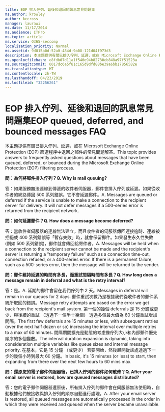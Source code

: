 ```yaml
---
title: EOP 排入佇列、延後和退回的訊息常見問題集
ms.author: krowley
author: kccross
manager: laurawi
ms.date: 11/17/2014
ms.audience: ITPro
ms.topic: article
ms.service: O365-seccomp
localization_priority: Normal
ms.assetid: 9d015a0d-52a0-484d-9a08-121d04f973d3
description: 本主題提供有關已排入佇列、延遲，或在 Microsoft Exchange Online Protection (EOP) 篩選程序中退回之郵件的常見問題解答。
ms.openlocfilehash: e8fdb07d11a1f540e94b82730eb848a97f51523a
ms.sourcegitcommit: 0017dc6a5f81c165d9dfd88be39a6bb17856582e
ms.translationtype: MT
ms.contentlocale: zh-TW
ms.lasthandoff: 04/23/2019
ms.locfileid: "32256261"
---
```

# <a name="eop-queued-deferred-and-bounced-messages-faq"></a><span data-ttu-id="294d3-103">EOP 排入佇列、延後和退回的訊息常見問題集</span><span class="sxs-lookup"><span data-stu-id="294d3-103">EOP queued, deferred, and bounced messages FAQ</span></span>

<span data-ttu-id="294d3-104">本主題提供有關已排入佇列、延遲，或在 Microsoft Exchange Online Protection (EOP) 篩選程序中退回之郵件的常見問題解答。</span><span class="sxs-lookup"><span data-stu-id="294d3-104">This topic provides answers to frequently asked questions about messages that have been queued, deferred, or bounced during the Microsoft Exchange Online Protection (EOP) filtering process.</span></span>
  
 <span data-ttu-id="294d3-105">**問：為何將郵件排入佇列？**</span><span class="sxs-lookup"><span data-stu-id="294d3-105">**Q. Why is mail queuing?**</span></span>
  
<span data-ttu-id="294d3-p101">答：如果服務無法連線到傳遞的收件者伺服器，郵件會排入佇列或延遲。如果從收件者的網路傳回 500 系列錯誤，它不會延遲郵件。</span><span class="sxs-lookup"><span data-stu-id="294d3-p101">A. Messages are queued or deferred if the service is unable to make a connection to the recipient server for delivery. It will not defer messages if a 500-series error is returned from the recipient network.</span></span>
  
 <span data-ttu-id="294d3-109">**問：如何延遲郵件？**</span><span class="sxs-lookup"><span data-stu-id="294d3-109">**Q. How does a message become deferred?**</span></span>
  
<span data-ttu-id="294d3-p102">答：當收件者伺服器的連線無法建立，而且收件者的伺服器傳回連接逾時、連線被拒絕或 400 系列錯誤等「暫存失敗」時，就會保留郵件。如果發生永久性失敗 (例如 500 系列錯誤)，郵件就會傳回給寄件者。</span><span class="sxs-lookup"><span data-stu-id="294d3-p102">A. Messages will be held when a connection to the recipient server cannot be made and the recipient's server is returning a "temporary failure" such as a connection time-out, connection refused, or a 400-series error. If there is a permanent failure, such as a 500-series error, then the message will be returned to the sender.</span></span>
  
 <span data-ttu-id="294d3-113">**問：郵件維持延遲的時間有多長，而重試間隔時間有多長？**</span><span class="sxs-lookup"><span data-stu-id="294d3-113">**Q. How long does a message remain in deferral and what is the retry interval?**</span></span>
  
<span data-ttu-id="294d3-114">答：是。</span><span class="sxs-lookup"><span data-stu-id="294d3-114">A.</span></span> <span data-ttu-id="294d3-115">延期的郵件會留在我們佇列中 2 天。</span><span class="sxs-lookup"><span data-stu-id="294d3-115">Messages in deferral will remain in our queues for 2 days.</span></span> <span data-ttu-id="294d3-116">郵件重試次數乃是根據我們從收件者的郵件系統所取回的錯誤。</span><span class="sxs-lookup"><span data-stu-id="294d3-116">Message retry attempts are based on the error we get back from the recipient's mail system.</span></span> <span data-ttu-id="294d3-117">第一個的幾個 deferrals 是 15 分鐘或更少，與後續的重試 （透過下一個半十幾個） 透過多個最大值為 60 分鐘重試增加間隔。</span><span class="sxs-lookup"><span data-stu-id="294d3-117">The first few deferrals are 15 minutes or less, with subsequent retries (over the next half dozen or so) increasing the interval over multiple retries to a max of 60 minutes.</span></span> <span data-ttu-id="294d3-118">間隔期間擴充是動態的考慮像佇列大小和內部郵件優先順序的多個變數。</span><span class="sxs-lookup"><span data-stu-id="294d3-118">The interval duration expansion is dynamic, taking into consideration multiple variables like queue sizes and internal message priority.</span></span> <span data-ttu-id="294d3-119">在基本，它是 15 分鐘 （或更少） 若要開始，然後展開從該處透過下一步的幾個小時到最大 60 分鐘。</span><span class="sxs-lookup"><span data-stu-id="294d3-119">In basic, it's 15 minutes (or less) to start, then expanding from there over the next few hours to 60 mins max.</span></span>
  
 <span data-ttu-id="294d3-120">**問：還原您的電子郵件伺服器後，已排入佇列的郵件如何散佈？**</span><span class="sxs-lookup"><span data-stu-id="294d3-120">**Q. After your email server is restored, how are queued messages distributed?**</span></span>
  
<span data-ttu-id="294d3-p104">答：您的電子郵件伺服器還原後，所有排入佇列的郵件會在伺服器無法使用時，自動根據他們被接收與排入佇列的順序自動進行處理。</span><span class="sxs-lookup"><span data-stu-id="294d3-p104">A. After your email server is restored, all queued messages are automatically processed in the order in which they were received and queued when the server became unavailable.</span></span> 
  

